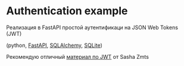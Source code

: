 #  Authentication example

Реализация в FastAPI простой аутентификаци на JSON Web Tokens (JWT)

(python, [FastAPI](https://fastapi.tiangolo.com/), [SQLAlchemy](https://www.sqlalchemy.org/), [SQLite](https://sqlite.org/index.html))

Рекомендую отличный [материал по JWT](https://gist.github.com/zmts/802dc9c3510d79fd40f9dc38a12bccfc) от Sasha Zmts